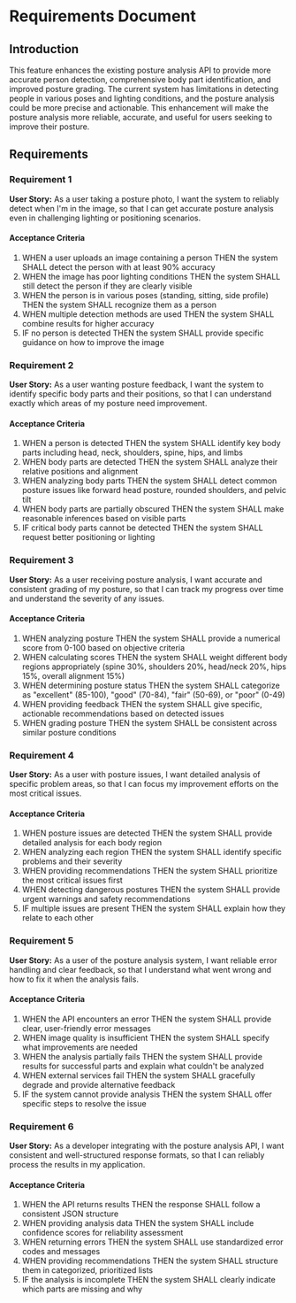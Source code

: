 # Requirements Document

## Introduction

This feature enhances the existing posture analysis API to provide more accurate person detection, comprehensive body part identification, and improved posture grading. The current system has limitations in detecting people in various poses and lighting conditions, and the posture analysis could be more precise and actionable. This enhancement will make the posture analysis more reliable, accurate, and useful for users seeking to improve their posture.

## Requirements

### Requirement 1

**User Story:** As a user taking a posture photo, I want the system to reliably detect when I'm in the image, so that I can get accurate posture analysis even in challenging lighting or positioning scenarios.

#### Acceptance Criteria

1. WHEN a user uploads an image containing a person THEN the system SHALL detect the person with at least 90% accuracy
2. WHEN the image has poor lighting conditions THEN the system SHALL still detect the person if they are clearly visible
3. WHEN the person is in various poses (standing, sitting, side profile) THEN the system SHALL recognize them as a person
4. WHEN multiple detection methods are used THEN the system SHALL combine results for higher accuracy
5. IF no person is detected THEN the system SHALL provide specific guidance on how to improve the image

### Requirement 2

**User Story:** As a user wanting posture feedback, I want the system to identify specific body parts and their positions, so that I can understand exactly which areas of my posture need improvement.

#### Acceptance Criteria

1. WHEN a person is detected THEN the system SHALL identify key body parts including head, neck, shoulders, spine, hips, and limbs
2. WHEN body parts are detected THEN the system SHALL analyze their relative positions and alignment
3. WHEN analyzing body parts THEN the system SHALL detect common posture issues like forward head posture, rounded shoulders, and pelvic tilt
4. WHEN body parts are partially obscured THEN the system SHALL make reasonable inferences based on visible parts
5. IF critical body parts cannot be detected THEN the system SHALL request better positioning or lighting

### Requirement 3

**User Story:** As a user receiving posture analysis, I want accurate and consistent grading of my posture, so that I can track my progress over time and understand the severity of any issues.

#### Acceptance Criteria

1. WHEN analyzing posture THEN the system SHALL provide a numerical score from 0-100 based on objective criteria
2. WHEN calculating scores THEN the system SHALL weight different body regions appropriately (spine 30%, shoulders 20%, head/neck 20%, hips 15%, overall alignment 15%)
3. WHEN determining posture status THEN the system SHALL categorize as "excellent" (85-100), "good" (70-84), "fair" (50-69), or "poor" (0-49)
4. WHEN providing feedback THEN the system SHALL give specific, actionable recommendations based on detected issues
5. WHEN grading posture THEN the system SHALL be consistent across similar posture conditions

### Requirement 4

**User Story:** As a user with posture issues, I want detailed analysis of specific problem areas, so that I can focus my improvement efforts on the most critical issues.

#### Acceptance Criteria

1. WHEN posture issues are detected THEN the system SHALL provide detailed analysis for each body region
2. WHEN analyzing each region THEN the system SHALL identify specific problems and their severity
3. WHEN providing recommendations THEN the system SHALL prioritize the most critical issues first
4. WHEN detecting dangerous postures THEN the system SHALL provide urgent warnings and safety recommendations
5. IF multiple issues are present THEN the system SHALL explain how they relate to each other

### Requirement 5

**User Story:** As a user of the posture analysis system, I want reliable error handling and clear feedback, so that I understand what went wrong and how to fix it when the analysis fails.

#### Acceptance Criteria

1. WHEN the API encounters an error THEN the system SHALL provide clear, user-friendly error messages
2. WHEN image quality is insufficient THEN the system SHALL specify what improvements are needed
3. WHEN the analysis partially fails THEN the system SHALL provide results for successful parts and explain what couldn't be analyzed
4. WHEN external services fail THEN the system SHALL gracefully degrade and provide alternative feedback
5. IF the system cannot provide analysis THEN the system SHALL offer specific steps to resolve the issue

### Requirement 6

**User Story:** As a developer integrating with the posture analysis API, I want consistent and well-structured response formats, so that I can reliably process the results in my application.

#### Acceptance Criteria

1. WHEN the API returns results THEN the response SHALL follow a consistent JSON structure
2. WHEN providing analysis data THEN the system SHALL include confidence scores for reliability assessment
3. WHEN returning errors THEN the system SHALL use standardized error codes and messages
4. WHEN providing recommendations THEN the system SHALL structure them in categorized, prioritized lists
5. IF the analysis is incomplete THEN the system SHALL clearly indicate which parts are missing and why